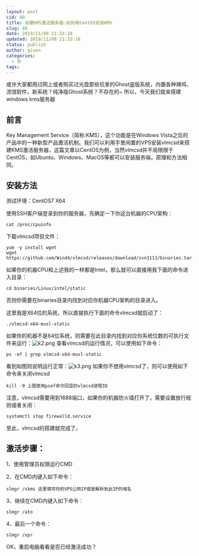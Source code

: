 ```yaml
---
layout: post
cid: 40
title: 自建KMS激活服务器:如何用CentOS安装KMS
slug: 40
date: 2019/11/08 21:33:18
updated: 2019/11/08 21:33:18
status: publish
author: given
categories: 
  - 杂
tags: 
---
```



或许大家都用过网上或者购买过光盘那些坑爹的Ghost盗版系统，内置各种辣鸡、流氓软件，新系统？纯净版Ghost系统？不存在的~
所以，今天我们就来搭建windows kms服务器

前言
--

Key Management Service（简称:KMS），这个功能是在Windows Vista之后的产品中的一种新型产品激活机制。我们可以利用手里闲置的VPS安装vlmcsd来搭建KMS激活服务器，这篇文章以CentOS为例，当然vlmcsd并不局限限于CentOS，如Ubuntu、Windows、MacOS等都可以安装服务端，原理和方法相同。
## 安装方法 ##
测试环境：CentOS7 X64

使用SSH客户端登录到你的服务器，先确定一下你这台机器的CPU架构：

    cat /proc/cpuinfo

下载vlmcsd项目文件：

    yum -y install wget 
    wget https://github.com/Wind4/vlmcsd/releases/download/svn1111/binaries.tar.gz

如果你的机器CPU和上述我的一样都是Intel，那么就可以直接用我下面的命令进入目录：

    cd binaries/Linux/intel/static

否则你需要在binaries目录内找到对应你机器CPU架构的目录进入。

这里我是X64位的系统，所以直接执行下面的命令vlmcsd就启动了：

    ./vlmcsd-x64-musl-static

如果你的机器不是64位系统，则需要在此目录内找到对应你系统位数的可执行文件来运行：![k2.png][1]
查看vlmcsd的运行情况，可以使用如下命令：

    ps -ef | grep vlmcsd-x64-musl-static

看到如图则说明运行正常：![k3.png][2]
如果你不想用vlmcsd了，则可以使用如下命令来关闭vlmcsd

    kill -9 上图使用psef命令回显的vlmcsd进程ID

注意，vlmcsd需要用到1688端口，如果你的机器防火墙打开了，需要设置放行规则或者关闭：

    systemctl stop firewalld.service

至此，vlmcsd的搭建就完成了。

激活步骤：
-----

1、使用管理员权限运行CMD

2、在CMD内键入如下命令：

    slmgr /skms 这里填写你的VPS公网IP或是解析到此IP的域名

3、继续在CMD内键入如下命令：

    slmgr /ato

4、最后一个命令：

    slmgr /xpr

OK，重启电脑看看是否已经激活成功？

  [1]: https://2890.ltd/usr/uploads/2019/11/1088210533.png
  [2]: https://2890.ltd/usr/uploads/2019/11/3270822545.png